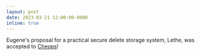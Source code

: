 ```yaml
---
layout: post
date: 2023-03-21 12:00:00-0000
inline: true
---
```


Eugene's proposal for a practical secure delete storage system, Lethe, was
accepted to [Cheops](https://asplos-conference.org/)!
